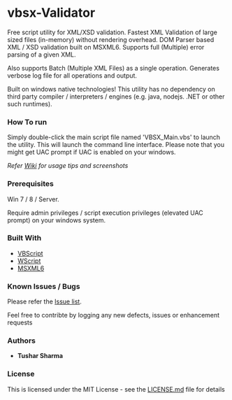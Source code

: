 # vbsx-Validator
Free script utility for XML/XSD validation. Fastest XML Validation of large sized files (in-memory) without rendering overhead.
DOM Parser based XML / XSD validation built on MSXML6. Supports full (Multiple) error parsing of a given XML.

Also supports Batch (Multiple XML Files) as a single operation. Generates verbose log file for all operations and output.

Built on windows native technologies!
This utility has no dependency on third party compiler / interpreters / engines (e.g. java, nodejs. .NET or other such runtimes).

### How To run

Simply double-click the main script file named 'VBSX_Main.vbs' to launch the utility. This will launch the command line interface.
Please note that you might get UAC prompt if UAC is enabled on your windows.

_Refer [Wiki](https://github.com/testoxide/vbsx-Validator/wiki) for usage tips and screenshots_

### Prerequisites

Win 7 / 8 / Server.

Require admin privileges / script execution privileges (elevated UAC prompt) on your windows system.

### Built With

* [VBScript](https://docs.microsoft.com/en-us/dotnet/visual-basic/language-reference/)
* [WScript](https://docs.microsoft.com/en-us/previous-versions/windows/it-pro/windows-server-2003/cc738350(v=ws.10)) 
* [MSXML6](https://docs.microsoft.com/en-us/previous-versions/windows/desktop/ms763742(v%3dvs.85))

### Known Issues / Bugs

Please refer the [Issue list](https://github.com/testoxide/vbsx-Validator/issues).

Feel free to contribte by logging any new defects, issues or enhancement requests

### Authors

* **Tushar Sharma**


### License

This is licensed under the MIT License - see the [LICENSE.md](https://github.com/testoxide/vbsx-Validator/blob/master/LICENSE) file for details

